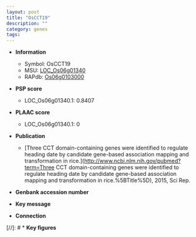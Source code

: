 ```yaml
---
layout: post
title: "OsCCT19"
description: ""
category: genes
tags: 
---
```


* **Information**  
    + Symbol: OsCCT19  
    + MSU: [LOC_Os06g01340](http://rice.plantbiology.msu.edu/cgi-bin/ORF_infopage.cgi?orf=LOC_Os06g01340)  
    + RAPdb: [Os06g0103000](http://rapdb.dna.affrc.go.jp/viewer/gbrowse_details/irgsp1?name=Os06g0103000)  

* **PSP score**  
    + LOC_Os06g01340.1: 0.8407 

* **PLAAC score**  
    + LOC_Os06g01340.1: 0 

* **Publication**  
    + [Three CCT domain-containing genes were identified to regulate heading date by candidate gene-based association mapping and transformation in rice.](http://www.ncbi.nlm.nih.gov/pubmed?term=Three CCT domain-containing genes were identified to regulate heading date by candidate gene-based association mapping and transformation in rice.%5BTitle%5D), 2015, Sci Rep.

* **Genbank accession number**  

* **Key message**  

* **Connection**  

[//]: # * **Key figures**  


